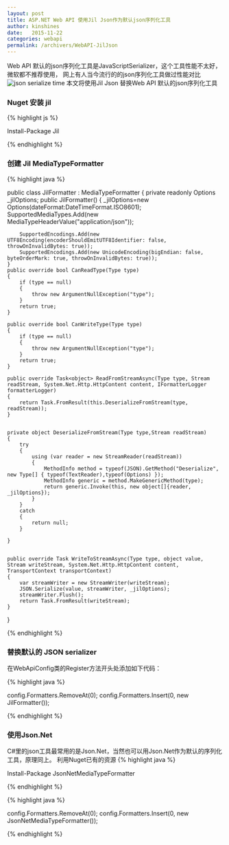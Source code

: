 ```yaml
---
layout: post
title: ASP.NET Web API 使用Jil Json作为默认json序列化工具
author: kinshines
date:   2015-11-22
categories: webapi
permalink: /archivers/WebAPI-JilJson
---
```


Web API 默认的json序列化工具是JavaScriptSerializer，这个工具性能不太好，微软都不推荐使用，
网上有人当今流行的的json序列化工具做过性能对比
![json serialize time](http://blog.developers.ba/wp-content/uploads/2014/07/JilSpeed_thumb.png)
本文将使用Jil Json 替换Web API 默认的json序列化工具

### Nuget 安装 jil
{% highlight js %}

Install-Package Jil

{% endhighlight %}

### 创建 Jil MediaTypeFormatter
{% highlight java %}

public class JilFormatter : MediaTypeFormatter
{
    private readonly Options _jilOptions;
    public JilFormatter()
    {
        _jilOptions=new Options(dateFormat:DateTimeFormat.ISO8601);
        SupportedMediaTypes.Add(new MediaTypeHeaderValue("application/json"));
 
        SupportedEncodings.Add(new UTF8Encoding(encoderShouldEmitUTF8Identifier: false, throwOnInvalidBytes: true));
        SupportedEncodings.Add(new UnicodeEncoding(bigEndian: false, byteOrderMark: true, throwOnInvalidBytes: true));
    }
    public override bool CanReadType(Type type)
    {
        if (type == null)
        {
            throw new ArgumentNullException("type");
        }
        return true;
    }
 
    public override bool CanWriteType(Type type)
    {
        if (type == null)
        {
            throw new ArgumentNullException("type");
        }
        return true;
    }
 
    public override Task<object> ReadFromStreamAsync(Type type, Stream readStream, System.Net.Http.HttpContent content, IFormatterLogger formatterLogger)
    {
        return Task.FromResult(this.DeserializeFromStream(type, readStream));           
    }
 
 
    private object DeserializeFromStream(Type type,Stream readStream)
    {
        try
        {
            using (var reader = new StreamReader(readStream))
            {
                MethodInfo method = typeof(JSON).GetMethod("Deserialize", new Type[] { typeof(TextReader),typeof(Options) });
                MethodInfo generic = method.MakeGenericMethod(type);
                return generic.Invoke(this, new object[]{reader, _jilOptions});
            }
        }
        catch
        {
            return null;
        }
 
    }
 
 
    public override Task WriteToStreamAsync(Type type, object value, Stream writeStream, System.Net.Http.HttpContent content, TransportContext transportContext)
    {
        var streamWriter = new StreamWriter(writeStream);
        JSON.Serialize(value, streamWriter, _jilOptions);
        streamWriter.Flush();
        return Task.FromResult(writeStream);
    }
}

{% endhighlight %}

### 替换默认的 JSON serializer
在WebApiConfig类的Register方法开头处添加如下代码：

{% highlight java %}

config.Formatters.RemoveAt(0);
config.Formatters.Insert(0, new JilFormatter());

{% endhighlight %}

### 使用Json.Net
C#里的json工具最常用的是Json.Net，当然也可以用Json.Net作为默认的序列化工具，原理同上。
利用Nuget已有的资源
{% highlight java %}

Install-Package JsonNetMediaTypeFormatter

{% endhighlight %}

{% highlight java %}

config.Formatters.RemoveAt(0);
config.Formatters.Insert(0, new JsonNetMediaTypeFormatter());

{% endhighlight %}